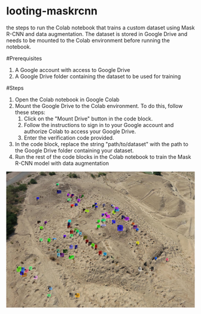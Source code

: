# looting-maskrcnn
the steps to run the Colab notebook that trains a custom dataset using Mask R-CNN and data augmentation. The dataset is stored in Google Drive and needs to be mounted to the Colab environment before running the notebook.

#Prerequisites
1. A Google account with access to Google Drive
2. A Google Drive folder containing the dataset to be used for training

#Steps
1. Open the Colab notebook in Google Colab
2. Mount the Google Drive to the Colab environment. To do this, follow these steps:
   1. Click on the "Mount Drive" button in the code block.
   2. Follow the instructions to sign in to your Google account and authorize Colab to access your Google Drive.
   3. Enter the verification code provided.
3. In the code block, replace the string "path/to/dataset" with the path to the Google Drive folder containing your dataset.
4. Run the rest of the code blocks in the Colab notebook to train the Mask R-CNN model with data augmentation


![alt text](https://github.com/mshanah/looting-maskrcnn/blob/main/images/1.PNG?raw=true)